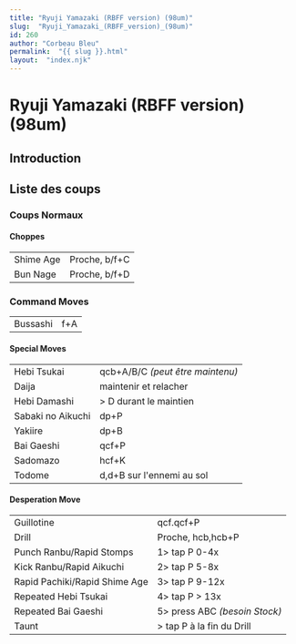 ```yaml
---
title: "Ryuji Yamazaki (RBFF version) (98um)"
slug:  "Ryuji_Yamazaki_(RBFF_version)_(98um)"
id: 260
author: "Corbeau Bleu"
permalink:  "{{ slug }}.html"
layout:  "index.njk"
---
```


# Ryuji Yamazaki (RBFF version) (98um)

## Introduction

## Liste des coups

### Coups Normaux

#### Choppes

|           |               |
|-----------|---------------|
| Shime Age | Proche, b/f+C |
| Bun Nage  | Proche, b/f+D |

### Command Moves

|          |     |
|----------|-----|
| Bussashi | f+A |

#### Special Moves

|                   |                                  |
|-------------------|----------------------------------|
| Hebi Tsukai       | qcb+A/B/C *(peut être maintenu)* |
| Daija             | maintenir et relacher            |
| Hebi Damashi      | \> D durant le maintien          |
| Sabaki no Aikuchi | dp+P                             |
| Yakiire           | dp+B                             |
| Bai Gaeshi        | qcf+P                            |
| Sadomazo          | hcf+K                            |
| Todome            | d,d+B sur l'ennemi au sol        |

#### Desperation Move

|                               |                                |
|-------------------------------|--------------------------------|
| Guillotine                    | qcf.qcf+P                      |
| Drill                         | Proche, hcb,hcb+P              |
| Punch Ranbu/Rapid Stomps      | 1\> tap P 0-4x                 |
| Kick Ranbu/Rapid Aikuchi      | 2\> tap P 5-8x                 |
| Rapid Pachiki/Rapid Shime Age | 3\> tap P 9-12x                |
| Repeated Hebi Tsukai          | 4\> tap P \> 13x               |
| Repeated Bai Gaeshi           | 5\> press ABC *(besoin Stock)* |
| Taunt                         | \> tap P à la fin du Drill     |
